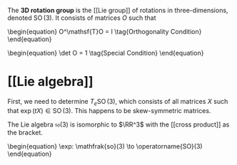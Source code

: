 The **3D rotation group** is the [[Lie group]] of rotations in three-dimensions, denoted $\operatorname{SO}(3)$. It consists of matrices $O$ such that 

\begin{equation}
O^\mathsf{T}O = I \tag{Orthogonality Condition}
\end{equation}

\begin{equation}
\det O = 1 \tag{Special Condition}
\end{equation}

# [[Lie algebra]]


First, we need to determine $T_e \operatorname{SO}(3)$, which consists of all matrices $X$ such that $\exp(tX) \in \operatorname{SO}(3)$. This happens to be skew-symmetric matrices.

The Lie algebra $\mathfrak{so}(3)$ is isomorphic to $\RR^3$ with the [[cross product]] as the bracket.

\begin{equation}
\exp: \mathfrak{so}(3) \to \operatorname{SO}(3)
\end{equation}